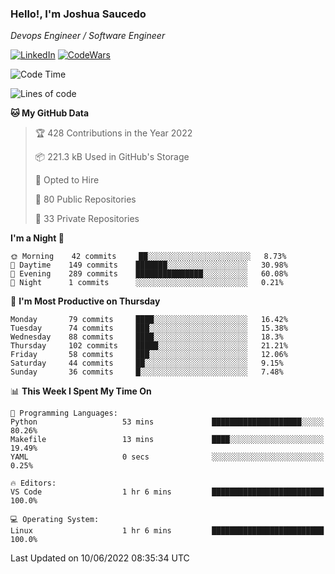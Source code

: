 ### Hello!, I'm Joshua Saucedo
*Devops Engineer / Software Engineer*  

[![LinkedIn](https://img.shields.io/badge/LinkedIn-0073b1?logo=linkedin&style=flat-square&logoColor=white)](https://www.linkedin.com/in/joshua-nathanael-saucedo-uriarte-bb0336169/)
[![CodeWars](https://www.codewars.com/users/joshuansu0897/badges/micro)](https://www.codewars.com/users/joshuansu0897)

<!--START_SECTION:waka-->
![Code Time](http://img.shields.io/badge/Code%20Time-0%20secs-blue)

![Lines of code](https://img.shields.io/badge/From%20Hello%20World%20I%27ve%20Written-2%20Million%20lines%20of%20code-blue)

**🐱 My GitHub Data** 

> 🏆 428 Contributions in the Year 2022
 > 
> 📦 221.3 kB Used in GitHub's Storage 
 > 
> 💼 Opted to Hire
 > 
> 📜 80 Public Repositories 
 > 
> 🔑 33 Private Repositories  
 > 
**I'm a Night 🦉** 

```text
🌞 Morning    42 commits     ██░░░░░░░░░░░░░░░░░░░░░░░   8.73% 
🌆 Daytime    149 commits    ███████░░░░░░░░░░░░░░░░░░   30.98% 
🌃 Evening    289 commits    ███████████████░░░░░░░░░░   60.08% 
🌙 Night      1 commits      ░░░░░░░░░░░░░░░░░░░░░░░░░   0.21%

```
📅 **I'm Most Productive on Thursday** 

```text
Monday       79 commits     ████░░░░░░░░░░░░░░░░░░░░░   16.42% 
Tuesday      74 commits     ███░░░░░░░░░░░░░░░░░░░░░░   15.38% 
Wednesday    88 commits     ████░░░░░░░░░░░░░░░░░░░░░   18.3% 
Thursday     102 commits    █████░░░░░░░░░░░░░░░░░░░░   21.21% 
Friday       58 commits     ███░░░░░░░░░░░░░░░░░░░░░░   12.06% 
Saturday     44 commits     ██░░░░░░░░░░░░░░░░░░░░░░░   9.15% 
Sunday       36 commits     █░░░░░░░░░░░░░░░░░░░░░░░░   7.48%

```


📊 **This Week I Spent My Time On** 

```text
💬 Programming Languages: 
Python                   53 mins             ████████████████████░░░░░   80.26% 
Makefile                 13 mins             ████░░░░░░░░░░░░░░░░░░░░░   19.49% 
YAML                     0 secs              ░░░░░░░░░░░░░░░░░░░░░░░░░   0.25%

🔥 Editors: 
VS Code                  1 hr 6 mins         █████████████████████████   100.0%

💻 Operating System: 
Linux                    1 hr 6 mins         █████████████████████████   100.0%

```


 Last Updated on 10/06/2022 08:35:34 UTC
<!--END_SECTION:waka-->
